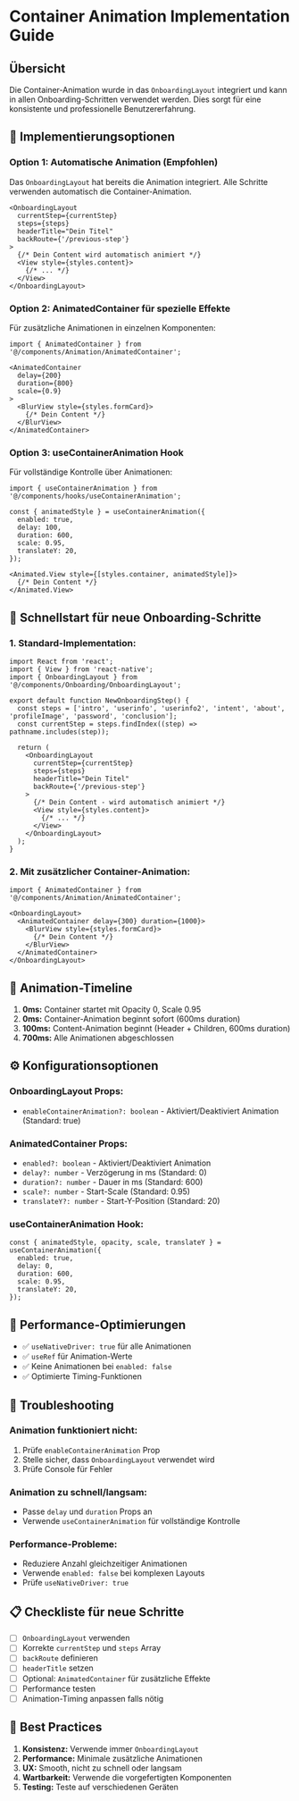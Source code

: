 # Container Animation Implementation Guide

## Übersicht

Die Container-Animation wurde in das `OnboardingLayout` integriert und kann in allen Onboarding-Schritten verwendet werden. Dies sorgt für eine konsistente und professionelle Benutzererfahrung.

## 🎯 **Implementierungsoptionen**

### **Option 1: Automatische Animation (Empfohlen)**
Das `OnboardingLayout` hat bereits die Animation integriert. Alle Schritte verwenden automatisch die Container-Animation.

```tsx
<OnboardingLayout
  currentStep={currentStep}
  steps={steps}
  headerTitle="Dein Titel"
  backRoute={'/previous-step'}
>
  {/* Dein Content wird automatisch animiert */}
  <View style={styles.content}>
    {/* ... */}
  </View>
</OnboardingLayout>
```

### **Option 2: AnimatedContainer für spezielle Effekte**
Für zusätzliche Animationen in einzelnen Komponenten:

```tsx
import { AnimatedContainer } from '@/components/Animation/AnimatedContainer';

<AnimatedContainer 
  delay={200}
  duration={800}
  scale={0.9}
>
  <BlurView style={styles.formCard}>
    {/* Dein Content */}
  </BlurView>
</AnimatedContainer>
```

### **Option 3: useContainerAnimation Hook**
Für vollständige Kontrolle über Animationen:

```tsx
import { useContainerAnimation } from '@/components/hooks/useContainerAnimation';

const { animatedStyle } = useContainerAnimation({
  enabled: true,
  delay: 100,
  duration: 600,
  scale: 0.95,
  translateY: 20,
});

<Animated.View style={[styles.container, animatedStyle]}>
  {/* Dein Content */}
</Animated.View>
```

## 🚀 **Schnellstart für neue Onboarding-Schritte**

### **1. Standard-Implementation:**
```tsx
import React from 'react';
import { View } from 'react-native';
import { OnboardingLayout } from '@/components/Onboarding/OnboardingLayout';

export default function NewOnboardingStep() {
  const steps = ['intro', 'userinfo', 'userinfo2', 'intent', 'about', 'profileImage', 'password', 'conclusion'];
  const currentStep = steps.findIndex((step) => pathname.includes(step));

  return (
    <OnboardingLayout
      currentStep={currentStep}
      steps={steps}
      headerTitle="Dein Titel"
      backRoute={'/previous-step'}
    >
      {/* Dein Content - wird automatisch animiert */}
      <View style={styles.content}>
        {/* ... */}
      </View>
    </OnboardingLayout>
  );
}
```

### **2. Mit zusätzlicher Container-Animation:**
```tsx
import { AnimatedContainer } from '@/components/Animation/AnimatedContainer';

<OnboardingLayout>
  <AnimatedContainer delay={300} duration={1000}>
    <BlurView style={styles.formCard}>
      {/* Dein Content */}
    </BlurView>
  </AnimatedContainer>
</OnboardingLayout>
```

## 🎨 **Animation-Timeline**

1. **0ms:** Container startet mit Opacity 0, Scale 0.95
2. **0ms:** Container-Animation beginnt sofort (600ms duration)
3. **100ms:** Content-Animation beginnt (Header + Children, 600ms duration)
4. **700ms:** Alle Animationen abgeschlossen

## ⚙️ **Konfigurationsoptionen**

### **OnboardingLayout Props:**
- `enableContainerAnimation?: boolean` - Aktiviert/Deaktiviert Animation (Standard: true)

### **AnimatedContainer Props:**
- `enabled?: boolean` - Aktiviert/Deaktiviert Animation
- `delay?: number` - Verzögerung in ms (Standard: 0)
- `duration?: number` - Dauer in ms (Standard: 600)
- `scale?: number` - Start-Scale (Standard: 0.95)
- `translateY?: number` - Start-Y-Position (Standard: 20)

### **useContainerAnimation Hook:**
```tsx
const { animatedStyle, opacity, scale, translateY } = useContainerAnimation({
  enabled: true,
  delay: 0,
  duration: 600,
  scale: 0.95,
  translateY: 20,
});
```

## 📱 **Performance-Optimierungen**

- ✅ `useNativeDriver: true` für alle Animationen
- ✅ `useRef` für Animation-Werte
- ✅ Keine Animationen bei `enabled: false`
- ✅ Optimierte Timing-Funktionen

## 🔧 **Troubleshooting**

### **Animation funktioniert nicht:**
1. Prüfe `enableContainerAnimation` Prop
2. Stelle sicher, dass `OnboardingLayout` verwendet wird
3. Prüfe Console für Fehler

### **Animation zu schnell/langsam:**
- Passe `delay` und `duration` Props an
- Verwende `useContainerAnimation` für vollständige Kontrolle

### **Performance-Probleme:**
- Reduziere Anzahl gleichzeitiger Animationen
- Verwende `enabled: false` bei komplexen Layouts
- Prüfe `useNativeDriver: true`

## 📋 **Checkliste für neue Schritte**

- [ ] `OnboardingLayout` verwenden
- [ ] Korrekte `currentStep` und `steps` Array
- [ ] `backRoute` definieren
- [ ] `headerTitle` setzen
- [ ] Optional: `AnimatedContainer` für zusätzliche Effekte
- [ ] Performance testen
- [ ] Animation-Timing anpassen falls nötig

## 🎯 **Best Practices**

1. **Konsistenz:** Verwende immer `OnboardingLayout`
2. **Performance:** Minimale zusätzliche Animationen
3. **UX:** Smooth, nicht zu schnell oder langsam
4. **Wartbarkeit:** Verwende die vorgefertigten Komponenten
5. **Testing:** Teste auf verschiedenen Geräten 